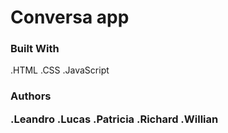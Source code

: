 <h1>Conversa app</h1>

<the project description goes here>

<h3>Built With </h3>

 .HTML
 .CSS
 .JavaScript

<h3>Authors</3>

.Leandro
.Lucas
.Patricia 
.Richard
.Willian